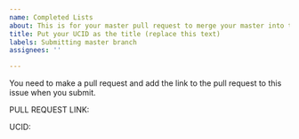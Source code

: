 ```yaml
---
name: Completed Lists
about: This is for your master pull request to merge your master into this repo.
title: Put your UCID as the title (replace this text)
labels: Submitting master branch
assignees: ''

---
```


You need to make a pull request and add the link to the pull request to this issue when you submit.  

PULL REQUEST LINK:

UCID:
